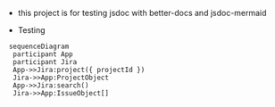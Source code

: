 
- this project is for testing jsdoc with better-docs and jsdoc-mermaid 


* Testing

```mermaid
 sequenceDiagram
  participant App
  participant Jira
  App->>Jira:project({ projectId })
  Jira->>App:ProjectObject
  App->>Jira:search()
  Jira->>App:IssueObject[]
```